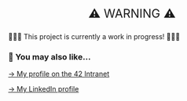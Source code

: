 
<p align="center" style="font-size:24px;">
⚠️ WARNING ⚠️
</p>

👷👷‍♀️ This project is currently a work in progress! 👷👷‍♀️

### 🔄 You may also like...
[-> My profile on the 42 Intranet](https://profile.intra.42.fr/users/mgimon-c)

[-> My LinkedIn profile](https://www.linkedin.com/in/mgimon-c/)
